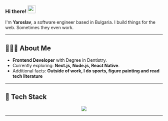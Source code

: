 ### Hi there! <img src="https://emojis.slackmojis.com/emojis/images/1536351075/4594/blob-wave.gif" width="25"/>

I'm **Yaroslav**, a software engineer based in Bulgaria.
I build things for the web. Sometimes they even work.

---

## 👨🏻‍💼  About Me

- **Frontend Developer** with Degree in Dentistry.
- Currently exploring: **Next.js, Node.js, React Native**.
- Additional facts: **Outside of work, I do sports, figure painting and read tech literature**
  
---

## 🧰  Tech Stack
<p align="center">
  <a href="https://skillicons.dev">
    <img src="https://skillicons.dev/icons?i=js,ts,react,redux,nextjs,nodejs,jest,cypress,html,css,sass,less,materialui,bootstrap,tailwind,babel,bash,git,github,vite,vitest,npm,yarn,figma,obsidian,notion,discord,vscode" />
  </a>
</p>

---
